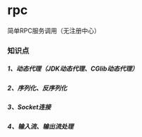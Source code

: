 # rpc

简单RPC服务调用（无注册中心）

### 知识点

##### 1、动态代理（JDK动态代理、CGlib动态代理）

##### 2、序列化、反序列化

##### 3、Socket连接

##### 4、输入流、输出流处理